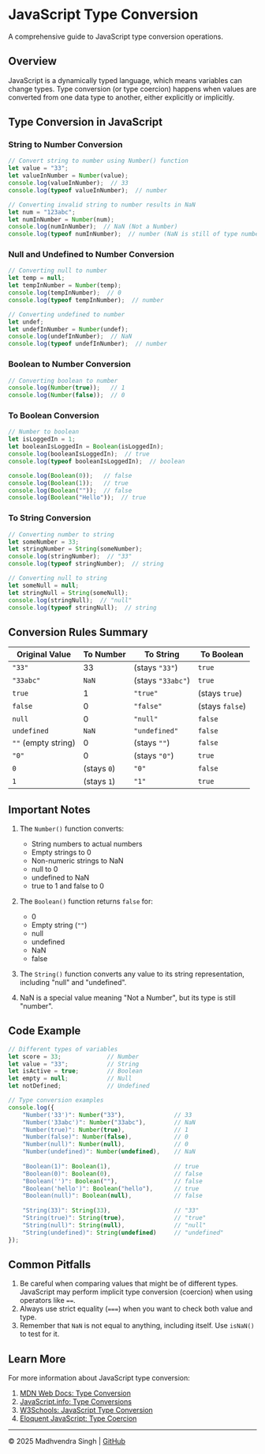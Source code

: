 # JavaScript Type Conversion

A comprehensive guide to JavaScript type conversion operations.

## Overview

JavaScript is a dynamically typed language, which means variables can change types. Type conversion (or type coercion) happens when values are converted from one data type to another, either explicitly or implicitly.

## Type Conversion in JavaScript

### String to Number Conversion

```javascript
// Convert string to number using Number() function
let value = "33";
let valueInNumber = Number(value);
console.log(valueInNumber);  // 33
console.log(typeof valueInNumber);  // number

// Converting invalid string to number results in NaN
let num = "123abc";
let numInNumber = Number(num);
console.log(numInNumber);  // NaN (Not a Number)
console.log(typeof numInNumber);  // number (NaN is still of type number)
```

### Null and Undefined to Number Conversion

```javascript
// Converting null to number
let temp = null;
let tempInNumber = Number(temp);
console.log(tempInNumber);  // 0
console.log(typeof tempInNumber);  // number

// Converting undefined to number
let undef;
let undefInNumber = Number(undef);
console.log(undefInNumber);  // NaN
console.log(typeof undefInNumber);  // number
```

### Boolean to Number Conversion

```javascript
// Converting boolean to number
console.log(Number(true));   // 1
console.log(Number(false));  // 0
```

### To Boolean Conversion

```javascript
// Number to boolean
let isLoggedIn = 1;
let booleanIsLoggedIn = Boolean(isLoggedIn);
console.log(booleanIsLoggedIn);  // true
console.log(typeof booleanIsLoggedIn);  // boolean

console.log(Boolean(0));   // false
console.log(Boolean(1));   // true
console.log(Boolean(""));  // false
console.log(Boolean("Hello"));  // true
```

### To String Conversion

```javascript
// Converting number to string
let someNumber = 33;
let stringNumber = String(someNumber);
console.log(stringNumber);  // "33"
console.log(typeof stringNumber);  // string

// Converting null to string
let someNull = null;
let stringNull = String(someNull);
console.log(stringNull);  // "null"
console.log(typeof stringNull);  // string
```

## Conversion Rules Summary

| Original Value | To Number | To String | To Boolean |
|----------------|-----------|-----------|------------|
| `"33"` | 33 | (stays `"33"`) | `true` |
| `"33abc"` | `NaN` | (stays `"33abc"`) | `true` |
| `true` | 1 | `"true"` | (stays `true`) |
| `false` | 0 | `"false"` | (stays `false`) |
| `null` | 0 | `"null"` | `false` |
| `undefined` | `NaN` | `"undefined"` | `false` |
| `""` (empty string) | 0 | (stays `""`) | `false` |
| `"0"` | 0 | (stays `"0"`) | `true` |
| `0` | (stays `0`) | `"0"` | `false` |
| `1` | (stays `1`) | `"1"` | `true` |

## Important Notes

1. The `Number()` function converts:
   - String numbers to actual numbers
   - Empty strings to 0
   - Non-numeric strings to NaN
   - null to 0
   - undefined to NaN
   - true to 1 and false to 0

2. The `Boolean()` function returns `false` for:
   - 0
   - Empty string (`""`)
   - null
   - undefined
   - NaN
   - false

3. The `String()` function converts any value to its string representation, including "null" and "undefined".

4. NaN is a special value meaning "Not a Number", but its type is still "number".

## Code Example

```javascript
// Different types of variables
let score = 33;             // Number
let value = "33";           // String
let isActive = true;        // Boolean
let empty = null;           // Null
let notDefined;             // Undefined

// Type conversion examples
console.log({
    "Number('33')": Number("33"),              // 33
    "Number('33abc')": Number("33abc"),        // NaN
    "Number(true)": Number(true),              // 1
    "Number(false)": Number(false),            // 0
    "Number(null)": Number(null),              // 0
    "Number(undefined)": Number(undefined),    // NaN
    
    "Boolean(1)": Boolean(1),                  // true
    "Boolean(0)": Boolean(0),                  // false
    "Boolean('')": Boolean(""),                // false
    "Boolean('hello')": Boolean("hello"),      // true
    "Boolean(null)": Boolean(null),            // false
    
    "String(33)": String(33),                  // "33"
    "String(true)": String(true),              // "true"
    "String(null)": String(null),              // "null"
    "String(undefined)": String(undefined)     // "undefined"
});
```

## Common Pitfalls

1. Be careful when comparing values that might be of different types. JavaScript may perform implicit type conversion (coercion) when using operators like `==`.
2. Always use strict equality (`===`) when you want to check both value and type.
3. Remember that `NaN` is not equal to anything, including itself. Use `isNaN()` to test for it.

## Learn More

For more information about JavaScript type conversion:

1. [MDN Web Docs: Type Conversion](https://developer.mozilla.org/en-US/docs/Web/JavaScript/Data_structures#type_conversion)
2. [JavaScript.info: Type Conversions](https://javascript.info/type-conversions)
3. [W3Schools: JavaScript Type Conversion](https://www.w3schools.com/js/js_type_conversion.asp)
4. [Eloquent JavaScript: Type Coercion](https://eloquentjavascript.net/01_values.html)

---

© 2025 Madhvendra Singh | [GitHub](https://github.com/madhvendrasingh007)